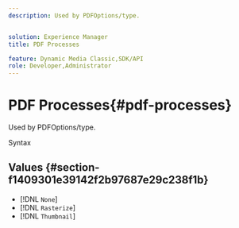 ```yaml
---
description: Used by PDFOptions/type.


solution: Experience Manager
title: PDF Processes

feature: Dynamic Media Classic,SDK/API
role: Developer,Administrator
---
```


# PDF Processes{#pdf-processes}

Used by PDFOptions/type.

 Syntax 

## Values {#section-f1409301e39142f2b97687e29c238f1b}

* [!DNL `None`] 
* [!DNL `Rasterize`] 
* [!DNL `Thumbnail`]


